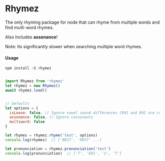 # Rhymez

The only rhyming package for node that can rhyme from multiple words and find mutli-word rhymes.

Also includes **assonance**!

Note: Its significantly slower when searching multiple word rhymes.

#### Usage

```shell
npm install -S rhymez
```

```javascript

import Rhymez from 'rhymez'
let rhymez = new Rhymez()
await rhymez.load()


// Defaults
let options = {
  isLoose: false, // Ignore vowel sound differences (EH1 and EH2 are considered identical)
  assonance: false, // Ignore consonants
  multiword: false  
}

let rhymes = rhymez.rhyme('test', options)
console.log(rhymes)  // ['BEST', 'REST' ...]

let pronunciation = rhymez.pronunciation('test')
console.log(pronunciation)  // ['T', 'EH1', 'S', 'T']
```
